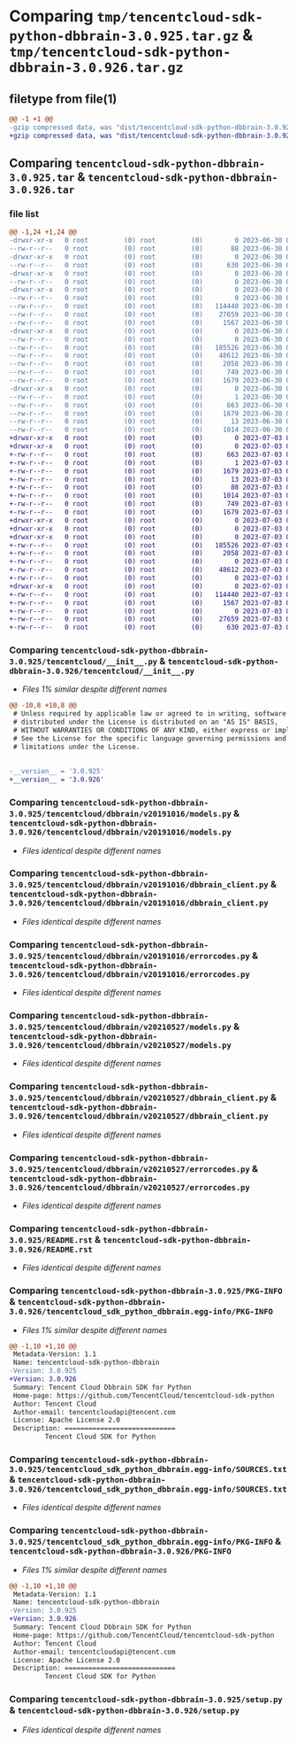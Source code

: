 # Comparing `tmp/tencentcloud-sdk-python-dbbrain-3.0.925.tar.gz` & `tmp/tencentcloud-sdk-python-dbbrain-3.0.926.tar.gz`

## filetype from file(1)

```diff
@@ -1 +1 @@
-gzip compressed data, was "dist/tencentcloud-sdk-python-dbbrain-3.0.925.tar", last modified: Fri Jun 30 02:05:31 2023, max compression
+gzip compressed data, was "dist/tencentcloud-sdk-python-dbbrain-3.0.926.tar", last modified: Mon Jul  3 00:24:18 2023, max compression
```

## Comparing `tencentcloud-sdk-python-dbbrain-3.0.925.tar` & `tencentcloud-sdk-python-dbbrain-3.0.926.tar`

### file list

```diff
@@ -1,24 +1,24 @@
-drwxr-xr-x   0 root         (0) root         (0)        0 2023-06-30 02:05:31.000000 tencentcloud-sdk-python-dbbrain-3.0.925/
--rw-r--r--   0 root         (0) root         (0)       88 2023-06-30 02:05:31.000000 tencentcloud-sdk-python-dbbrain-3.0.925/setup.cfg
-drwxr-xr-x   0 root         (0) root         (0)        0 2023-06-30 02:05:31.000000 tencentcloud-sdk-python-dbbrain-3.0.925/tencentcloud/
--rw-r--r--   0 root         (0) root         (0)      630 2023-06-30 02:05:31.000000 tencentcloud-sdk-python-dbbrain-3.0.925/tencentcloud/__init__.py
-drwxr-xr-x   0 root         (0) root         (0)        0 2023-06-30 02:05:31.000000 tencentcloud-sdk-python-dbbrain-3.0.925/tencentcloud/dbbrain/
--rw-r--r--   0 root         (0) root         (0)        0 2023-06-30 02:05:31.000000 tencentcloud-sdk-python-dbbrain-3.0.925/tencentcloud/dbbrain/__init__.py
-drwxr-xr-x   0 root         (0) root         (0)        0 2023-06-30 02:05:31.000000 tencentcloud-sdk-python-dbbrain-3.0.925/tencentcloud/dbbrain/v20191016/
--rw-r--r--   0 root         (0) root         (0)        0 2023-06-30 02:05:31.000000 tencentcloud-sdk-python-dbbrain-3.0.925/tencentcloud/dbbrain/v20191016/__init__.py
--rw-r--r--   0 root         (0) root         (0)   114440 2023-06-30 02:05:31.000000 tencentcloud-sdk-python-dbbrain-3.0.925/tencentcloud/dbbrain/v20191016/models.py
--rw-r--r--   0 root         (0) root         (0)    27659 2023-06-30 02:05:31.000000 tencentcloud-sdk-python-dbbrain-3.0.925/tencentcloud/dbbrain/v20191016/dbbrain_client.py
--rw-r--r--   0 root         (0) root         (0)     1567 2023-06-30 02:05:31.000000 tencentcloud-sdk-python-dbbrain-3.0.925/tencentcloud/dbbrain/v20191016/errorcodes.py
-drwxr-xr-x   0 root         (0) root         (0)        0 2023-06-30 02:05:31.000000 tencentcloud-sdk-python-dbbrain-3.0.925/tencentcloud/dbbrain/v20210527/
--rw-r--r--   0 root         (0) root         (0)        0 2023-06-30 02:05:31.000000 tencentcloud-sdk-python-dbbrain-3.0.925/tencentcloud/dbbrain/v20210527/__init__.py
--rw-r--r--   0 root         (0) root         (0)   185526 2023-06-30 02:05:31.000000 tencentcloud-sdk-python-dbbrain-3.0.925/tencentcloud/dbbrain/v20210527/models.py
--rw-r--r--   0 root         (0) root         (0)    48612 2023-06-30 02:05:31.000000 tencentcloud-sdk-python-dbbrain-3.0.925/tencentcloud/dbbrain/v20210527/dbbrain_client.py
--rw-r--r--   0 root         (0) root         (0)     2058 2023-06-30 02:05:31.000000 tencentcloud-sdk-python-dbbrain-3.0.925/tencentcloud/dbbrain/v20210527/errorcodes.py
--rw-r--r--   0 root         (0) root         (0)      749 2023-06-30 02:05:31.000000 tencentcloud-sdk-python-dbbrain-3.0.925/README.rst
--rw-r--r--   0 root         (0) root         (0)     1679 2023-06-30 02:05:31.000000 tencentcloud-sdk-python-dbbrain-3.0.925/PKG-INFO
-drwxr-xr-x   0 root         (0) root         (0)        0 2023-06-30 02:05:31.000000 tencentcloud-sdk-python-dbbrain-3.0.925/tencentcloud_sdk_python_dbbrain.egg-info/
--rw-r--r--   0 root         (0) root         (0)        1 2023-06-30 02:05:31.000000 tencentcloud-sdk-python-dbbrain-3.0.925/tencentcloud_sdk_python_dbbrain.egg-info/dependency_links.txt
--rw-r--r--   0 root         (0) root         (0)      663 2023-06-30 02:05:31.000000 tencentcloud-sdk-python-dbbrain-3.0.925/tencentcloud_sdk_python_dbbrain.egg-info/SOURCES.txt
--rw-r--r--   0 root         (0) root         (0)     1679 2023-06-30 02:05:31.000000 tencentcloud-sdk-python-dbbrain-3.0.925/tencentcloud_sdk_python_dbbrain.egg-info/PKG-INFO
--rw-r--r--   0 root         (0) root         (0)       13 2023-06-30 02:05:31.000000 tencentcloud-sdk-python-dbbrain-3.0.925/tencentcloud_sdk_python_dbbrain.egg-info/top_level.txt
--rw-r--r--   0 root         (0) root         (0)     1014 2023-06-30 02:05:31.000000 tencentcloud-sdk-python-dbbrain-3.0.925/setup.py
+drwxr-xr-x   0 root         (0) root         (0)        0 2023-07-03 00:24:18.000000 tencentcloud-sdk-python-dbbrain-3.0.926/
+drwxr-xr-x   0 root         (0) root         (0)        0 2023-07-03 00:24:18.000000 tencentcloud-sdk-python-dbbrain-3.0.926/tencentcloud_sdk_python_dbbrain.egg-info/
+-rw-r--r--   0 root         (0) root         (0)      663 2023-07-03 00:24:18.000000 tencentcloud-sdk-python-dbbrain-3.0.926/tencentcloud_sdk_python_dbbrain.egg-info/SOURCES.txt
+-rw-r--r--   0 root         (0) root         (0)        1 2023-07-03 00:24:18.000000 tencentcloud-sdk-python-dbbrain-3.0.926/tencentcloud_sdk_python_dbbrain.egg-info/dependency_links.txt
+-rw-r--r--   0 root         (0) root         (0)     1679 2023-07-03 00:24:18.000000 tencentcloud-sdk-python-dbbrain-3.0.926/tencentcloud_sdk_python_dbbrain.egg-info/PKG-INFO
+-rw-r--r--   0 root         (0) root         (0)       13 2023-07-03 00:24:18.000000 tencentcloud-sdk-python-dbbrain-3.0.926/tencentcloud_sdk_python_dbbrain.egg-info/top_level.txt
+-rw-r--r--   0 root         (0) root         (0)       88 2023-07-03 00:24:18.000000 tencentcloud-sdk-python-dbbrain-3.0.926/setup.cfg
+-rw-r--r--   0 root         (0) root         (0)     1014 2023-07-03 00:24:18.000000 tencentcloud-sdk-python-dbbrain-3.0.926/setup.py
+-rw-r--r--   0 root         (0) root         (0)      749 2023-07-03 00:24:18.000000 tencentcloud-sdk-python-dbbrain-3.0.926/README.rst
+-rw-r--r--   0 root         (0) root         (0)     1679 2023-07-03 00:24:18.000000 tencentcloud-sdk-python-dbbrain-3.0.926/PKG-INFO
+drwxr-xr-x   0 root         (0) root         (0)        0 2023-07-03 00:24:18.000000 tencentcloud-sdk-python-dbbrain-3.0.926/tencentcloud/
+drwxr-xr-x   0 root         (0) root         (0)        0 2023-07-03 00:24:18.000000 tencentcloud-sdk-python-dbbrain-3.0.926/tencentcloud/dbbrain/
+drwxr-xr-x   0 root         (0) root         (0)        0 2023-07-03 00:24:18.000000 tencentcloud-sdk-python-dbbrain-3.0.926/tencentcloud/dbbrain/v20210527/
+-rw-r--r--   0 root         (0) root         (0)   185526 2023-07-03 00:24:18.000000 tencentcloud-sdk-python-dbbrain-3.0.926/tencentcloud/dbbrain/v20210527/models.py
+-rw-r--r--   0 root         (0) root         (0)     2058 2023-07-03 00:24:18.000000 tencentcloud-sdk-python-dbbrain-3.0.926/tencentcloud/dbbrain/v20210527/errorcodes.py
+-rw-r--r--   0 root         (0) root         (0)        0 2023-07-03 00:24:18.000000 tencentcloud-sdk-python-dbbrain-3.0.926/tencentcloud/dbbrain/v20210527/__init__.py
+-rw-r--r--   0 root         (0) root         (0)    48612 2023-07-03 00:24:18.000000 tencentcloud-sdk-python-dbbrain-3.0.926/tencentcloud/dbbrain/v20210527/dbbrain_client.py
+-rw-r--r--   0 root         (0) root         (0)        0 2023-07-03 00:24:18.000000 tencentcloud-sdk-python-dbbrain-3.0.926/tencentcloud/dbbrain/__init__.py
+drwxr-xr-x   0 root         (0) root         (0)        0 2023-07-03 00:24:18.000000 tencentcloud-sdk-python-dbbrain-3.0.926/tencentcloud/dbbrain/v20191016/
+-rw-r--r--   0 root         (0) root         (0)   114440 2023-07-03 00:24:18.000000 tencentcloud-sdk-python-dbbrain-3.0.926/tencentcloud/dbbrain/v20191016/models.py
+-rw-r--r--   0 root         (0) root         (0)     1567 2023-07-03 00:24:18.000000 tencentcloud-sdk-python-dbbrain-3.0.926/tencentcloud/dbbrain/v20191016/errorcodes.py
+-rw-r--r--   0 root         (0) root         (0)        0 2023-07-03 00:24:18.000000 tencentcloud-sdk-python-dbbrain-3.0.926/tencentcloud/dbbrain/v20191016/__init__.py
+-rw-r--r--   0 root         (0) root         (0)    27659 2023-07-03 00:24:18.000000 tencentcloud-sdk-python-dbbrain-3.0.926/tencentcloud/dbbrain/v20191016/dbbrain_client.py
+-rw-r--r--   0 root         (0) root         (0)      630 2023-07-03 00:24:18.000000 tencentcloud-sdk-python-dbbrain-3.0.926/tencentcloud/__init__.py
```

### Comparing `tencentcloud-sdk-python-dbbrain-3.0.925/tencentcloud/__init__.py` & `tencentcloud-sdk-python-dbbrain-3.0.926/tencentcloud/__init__.py`

 * *Files 1% similar despite different names*

```diff
@@ -10,8 +10,8 @@
 # Unless required by applicable law or agreed to in writing, software
 # distributed under the License is distributed on an "AS IS" BASIS,
 # WITHOUT WARRANTIES OR CONDITIONS OF ANY KIND, either express or implied.
 # See the License for the specific language governing permissions and
 # limitations under the License.
 
 
-__version__ = '3.0.925'
+__version__ = '3.0.926'
```

### Comparing `tencentcloud-sdk-python-dbbrain-3.0.925/tencentcloud/dbbrain/v20191016/models.py` & `tencentcloud-sdk-python-dbbrain-3.0.926/tencentcloud/dbbrain/v20191016/models.py`

 * *Files identical despite different names*

### Comparing `tencentcloud-sdk-python-dbbrain-3.0.925/tencentcloud/dbbrain/v20191016/dbbrain_client.py` & `tencentcloud-sdk-python-dbbrain-3.0.926/tencentcloud/dbbrain/v20191016/dbbrain_client.py`

 * *Files identical despite different names*

### Comparing `tencentcloud-sdk-python-dbbrain-3.0.925/tencentcloud/dbbrain/v20191016/errorcodes.py` & `tencentcloud-sdk-python-dbbrain-3.0.926/tencentcloud/dbbrain/v20191016/errorcodes.py`

 * *Files identical despite different names*

### Comparing `tencentcloud-sdk-python-dbbrain-3.0.925/tencentcloud/dbbrain/v20210527/models.py` & `tencentcloud-sdk-python-dbbrain-3.0.926/tencentcloud/dbbrain/v20210527/models.py`

 * *Files identical despite different names*

### Comparing `tencentcloud-sdk-python-dbbrain-3.0.925/tencentcloud/dbbrain/v20210527/dbbrain_client.py` & `tencentcloud-sdk-python-dbbrain-3.0.926/tencentcloud/dbbrain/v20210527/dbbrain_client.py`

 * *Files identical despite different names*

### Comparing `tencentcloud-sdk-python-dbbrain-3.0.925/tencentcloud/dbbrain/v20210527/errorcodes.py` & `tencentcloud-sdk-python-dbbrain-3.0.926/tencentcloud/dbbrain/v20210527/errorcodes.py`

 * *Files identical despite different names*

### Comparing `tencentcloud-sdk-python-dbbrain-3.0.925/README.rst` & `tencentcloud-sdk-python-dbbrain-3.0.926/README.rst`

 * *Files identical despite different names*

### Comparing `tencentcloud-sdk-python-dbbrain-3.0.925/PKG-INFO` & `tencentcloud-sdk-python-dbbrain-3.0.926/tencentcloud_sdk_python_dbbrain.egg-info/PKG-INFO`

 * *Files 1% similar despite different names*

```diff
@@ -1,10 +1,10 @@
 Metadata-Version: 1.1
 Name: tencentcloud-sdk-python-dbbrain
-Version: 3.0.925
+Version: 3.0.926
 Summary: Tencent Cloud Dbbrain SDK for Python
 Home-page: https://github.com/TencentCloud/tencentcloud-sdk-python
 Author: Tencent Cloud
 Author-email: tencentcloudapi@tencent.com
 License: Apache License 2.0
 Description: ============================
         Tencent Cloud SDK for Python
```

### Comparing `tencentcloud-sdk-python-dbbrain-3.0.925/tencentcloud_sdk_python_dbbrain.egg-info/SOURCES.txt` & `tencentcloud-sdk-python-dbbrain-3.0.926/tencentcloud_sdk_python_dbbrain.egg-info/SOURCES.txt`

 * *Files identical despite different names*

### Comparing `tencentcloud-sdk-python-dbbrain-3.0.925/tencentcloud_sdk_python_dbbrain.egg-info/PKG-INFO` & `tencentcloud-sdk-python-dbbrain-3.0.926/PKG-INFO`

 * *Files 1% similar despite different names*

```diff
@@ -1,10 +1,10 @@
 Metadata-Version: 1.1
 Name: tencentcloud-sdk-python-dbbrain
-Version: 3.0.925
+Version: 3.0.926
 Summary: Tencent Cloud Dbbrain SDK for Python
 Home-page: https://github.com/TencentCloud/tencentcloud-sdk-python
 Author: Tencent Cloud
 Author-email: tencentcloudapi@tencent.com
 License: Apache License 2.0
 Description: ============================
         Tencent Cloud SDK for Python
```

### Comparing `tencentcloud-sdk-python-dbbrain-3.0.925/setup.py` & `tencentcloud-sdk-python-dbbrain-3.0.926/setup.py`

 * *Files identical despite different names*


